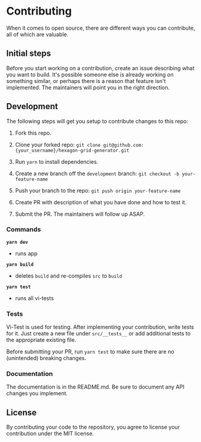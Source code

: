 # Contributing

When it comes to open source, there are different ways you can contribute, all
of which are valuable.

## Initial steps

Before you start working on a contribution, create an issue describing what you want to build. It's possible someone else is already working on something similar, or perhaps there is a reason that feature isn't implemented. The maintainers will point you in the right direction.

## Development

The following steps will get you setup to contribute changes to this repo:

1. Fork this repo.

2. Clone your forked repo: `git clone git@github.com:{your_username}/hexagon-grid-generator.git`

3. Run `yarn` to install dependencies.

4. Create a new branch off the `development` branch: `git checkout -b your-feature-name`

5. Push your branch to the repo: `git push origin your-feature-name`

6. Create PR with description of what you have done and how to test it.

7. Submit the PR. The maintainers will follow up ASAP.

### Commands

**`yarn dev`**

- runs app

**`yarn build`**

- deletes `build` and re-compiles `src` to `build`

**`yarn test`**

- runs all vi-tests

### Tests

Vi-Test is used for testing. After implementing your contribution, write tests for it. Just create a new file under `src/__tests__` or add additional tests to the appropriate existing file.

Before submitting your PR, run `yarn test` to make sure there are no (unintended) breaking changes.

### Documentation

The documentation is in the README.md. Be sure to document any API changes you implement.

## License

By contributing your code to the repository, you agree to
license your contribution under the MIT license.
